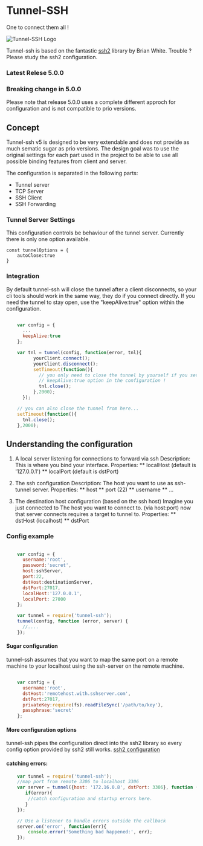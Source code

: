 Tunnel-SSH
==========

One to connect them all !

![Tunnel-SSH Logo](http://i.imgur.com/I5PRnDD.jpg)

Tunnel-ssh is based on the fantastic [ssh2](https://github.com/mscdex/ssh2) library by Brian White.
Trouble ? Please study the ssh2 configuration.

### Latest Relese 5.0.0

### Breaking change in 5.0.0
Please note that release 5.0.0 uses a complete different approch for configuration and is not compatible to prio versions.

## Concept
Tunnel-ssh v5 is designed to be very extendable and does not provide as much sematic sugar as prio versions.
The design goal was to use the original settings for each part used in the project to be able to use all possible 
binding features from client and server. 

The configuration is separated in the following parts:

* Tunnel server
* TCP Server
* SSH Client
* SSH Forwarding


### Tunnel Server Settings
This configuration controls be behaviour of the tunnel server. 
Currently there is only one option available. 

```
const tunnelOptions = {
    autoClose:true
}
```


### Integration
By default tunnel-ssh will close the tunnel after a client disconnects, so your cli tools should work in the same way, they do if you connect directly.
If you need the tunnel to stay open, use the "keepAlive:true" option within
the configuration.


```js

    var config = {
      ...
      keepAlive:true
    };

    var tnl = tunnel(config, function(error, tnl){
          yourClient.connect();
          yourClient.disconnect();
          setTimeout(function(){
            // you only need to close the tunnel by yourself if you set the
            // keepAlive:true option in the configuration !
            tnl.close();
          },2000);
      });

    // you can also close the tunnel from here...
    setTimeout(function(){
      tnl.close();
    },2000);

```


## Understanding the configuration

1. A local server listening for connections to forward via ssh
Description: This is where you bind your interface.
Properties:
** localHost (default is '127.0.0.1')
** localPort (default is dstPort)


2. The ssh configuration
Description: The host you want to use as ssh-tunnel server.
Properties:
** host
** port (22)
** username
** ...


3. The destination host configuration (based on the ssh host)
Imagine you just connected to The host you want to connect to. (via host:port)
now that server connects requires a target to tunnel to.
Properties:
** dstHost (localhost)
** dstPort


### Config example

```js

    var config = {
      username:'root',
      password:'secret',
      host:sshServer,
      port:22,
      dstHost:destinationServer,
      dstPort:27017,
      localHost:'127.0.0.1',
      localPort: 27000
    };

    var tunnel = require('tunnel-ssh');
    tunnel(config, function (error, server) {
      //....
    });
```
#### Sugar configuration

tunnel-ssh assumes that you want to map the same port on a remote machine to your localhost using the ssh-server on the remote machine.


```js

    var config = {
      username:'root',
      dstHost:'remotehost.with.sshserver.com',
      dstPort:27017,
      privateKey:require(fs).readFileSync('/path/to/key'),
      passphrase:'secret'
    };

```

#### More configuration options
tunnel-ssh pipes the configuration direct into the ssh2 library so every config option provided by ssh2 still works.
[ssh2 configuration](https://github.com/mscdex/ssh2#client-methods)


#### catching errors:
```js
    var tunnel = require('tunnel-ssh');
    //map port from remote 3306 to localhost 3306
    var server = tunnel({host: '172.16.0.8', dstPort: 3306}, function (error, server) {
       if(error){
        //catch configuration and startup errors here.
       }
    });

    // Use a listener to handle errors outside the callback
    server.on('error', function(err){
        console.error('Something bad happened:', err);
    });
```
